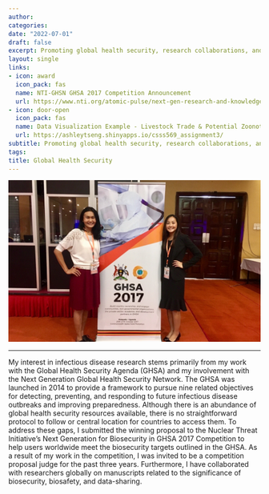```yaml
---
author: 
categories:
date: "2022-07-01"
draft: false
excerpt: Promoting global health security, research collaborations, and data-sharing
layout: single
links:
- icon: award
  icon_pack: fas
  name: NTI-GHSN GHSA 2017 Competition Announcement
  url: https://www.nti.org/atomic-pulse/next-gen-research-and-knowledge-sharing-hub-biosecurity/
- icon: door-open
  icon_pack: fas
  name: Data Visualization Example - Livestock Trade & Potential Zoonotic Disease Risk
  url: https://ashleytseng.shinyapps.io/csss569_assignment3/
subtitle: Promoting global health security, research collaborations, and data-sharing
tags:
title: Global Health Security
---
```


![GHSN Meeting](featured.png)

---

My interest in infectious disease research stems primarily from my work with the Global Health Security Agenda (GHSA) and my involvement with the Next Generation Global Health Security Network. The GHSA was launched in 2014 to provide a framework to pursue nine related objectives for detecting, preventing, and responding to future infectious disease outbreaks and improving preparedness. Although there is an abundance of global health security resources available, there is no straightforward protocol to follow or central location for countries to access them. To address these gaps, I submitted the winning proposal to the Nuclear Threat Initiative’s Next Generation for Biosecurity in GHSA 2017 Competition to help users worldwide meet the biosecurity targets outlined in the GHSA. As a result of my work in the competition, I was invited to be a competition proposal judge for the past three years. Furthermore, I have collaborated with researchers globally on manuscripts related to the significance of biosecurity, biosafety, and data-sharing.